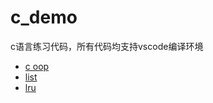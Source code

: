 # c_demo
c语言练习代码，所有代码均支持vscode编译环境

* [c oop](00-c_oop/README.md)
* [list]()
* [lru](02-lru/README.md)